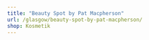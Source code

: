 ```yaml
---
title: "Beauty Spot by Pat Macpherson"
url: /glasgow/beauty-spot-by-pat-macpherson/
shop: Kosmetik
---
```

